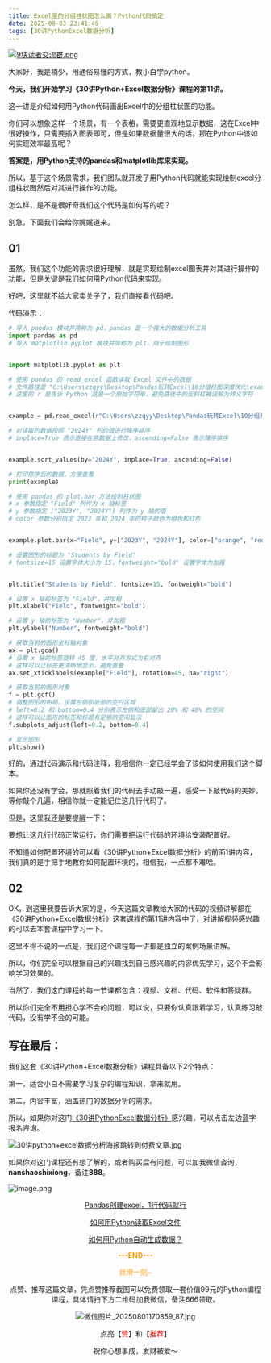```yaml
---
title: Excel里的分组柱状图怎么画？Python代码搞定
date: 2025-08-03 23:41:49
tags: [30讲PythonExcel数据分析]
---
```

[![9块读者交流群.png](https://raw.gitcode.com/user-images/assets/5027920/48edc8fa-6d2e-4eca-9e14-d71638eadb55/14块读者交流群.png '14块读者交流群.png')](https://mp.weixin.qq.com/s/_aOF7012zr2gkvO9bpvUng)

大家好，我是楠少，用通俗易懂的方式，教小白学python。


**今天，我们开始学习《30讲Python+Excel数据分析》课程的第11讲。**

这一讲是介绍如何用Python代码画出Excel中的分组柱状图的功能。

你们可以想象这样一个场景，有一个表格，需要更直观地显示数据，这在Excel中很好操作，只需要插入图表即可，但是如果数据量很大的话，那在Python中该如何实现效率最高呢？

**答案是，用Python支持的pandas和matplotlib库来实现。**

所以，基于这个场景需求，我们团队就开发了用Python代码就能实现绘制excel分组柱状图然后对其进行操作的功能。

怎么样，是不是很好奇我们这个代码是如何写的呢？

别急，下面我们会给你娓娓道来。

## 01


虽然，我们这个功能的需求很好理解，就是实现绘制excel图表并对其进行操作的功能，但是关键是我们如何用Python代码来实现。

好吧，这里就不给大家卖关子了，我们直接看代码吧。

代码演示：

```python
# 导入 pandas 模块并简称为 pd，pandas 是一个强大的数据分析工具
import pandas as pd
# 导入 matplotlib.pyplot 模块并简称为 plt，用于绘制图形


import matplotlib.pyplot as plt

# 使用 pandas 的 read_excel 函数读取 Excel 文件中的数据
# 文件路径是 "C:\Users\zzqyy\Desktop\Pandas玩转Excel\10分组柱图深度优化\example.xlsx"
# 这里的 r 是告诉 Python 这是一个原始字符串，避免路径中的反斜杠被误解为转义字符


example = pd.read_excel(r"C:\Users\zzqyy\Desktop\Pandas玩转Excel\10分组柱图深度优化\程序员晚枫.xlsx")

# 对读取的数据按照 "2024Y" 列的值进行降序排序
# inplace=True 表示直接在原数据上修改，ascending=False 表示降序排序


example.sort_values(by="2024Y", inplace=True, ascending=False)

# 打印排序后的数据，方便查看
print(example)

# 使用 pandas 的 plot.bar 方法绘制柱状图
# x 参数指定 "Field" 列作为 x 轴标签
# y 参数指定 ["2023Y", "2024Y"] 列作为 y 轴的值
# color 参数分别指定 2023 年和 2024 年的柱子颜色为橙色和红色


example.plot.bar(x="Field", y=["2023Y", "2024Y"], color=["orange", "red"])

# 设置图形的标题为 "Students by Field"
# fontsize=15 设置字体大小为 15，fontweight="bold" 设置字体为加粗


plt.title("Students by Field", fontsize=15, fontweight="bold")

# 设置 x 轴的标签为 "Field"，并加粗
plt.xlabel("Field", fontweight="bold")

# 设置 y 轴的标签为 "Number"，并加粗
plt.ylabel("Number", fontweight="bold")

# 获取当前的图形坐标轴对象
ax = plt.gca()
# 设置 x 轴的标签旋转 45 度，水平对齐方式为右对齐
# 这样可以让标签更清晰地显示，避免重叠
ax.set_xticklabels(example["Field"], rotation=45, ha="right")

# 获取当前的图形对象
f = plt.gcf()
# 调整图形的布局，设置左侧和底部的空白区域
# left=0.2 和 bottom=0.4 分别表示左侧和底部留出 20% 和 40% 的空间
# 这样可以让图形的标签和标题有足够的空间显示
f.subplots_adjust(left=0.2, bottom=0.4)

# 显示图形
plt.show()

```

好的，通过代码演示和代码注释，我相信你一定已经学会了该如何使用我们这个脚本。

如果你还没有学会，那就照着我们的代码去手动敲一遍，感受一下敲代码的美妙，等你敲个几遍，相信你就一定能记住这几行代码了。

但是，这里我还是要提醒一下：

要想让这几行代码正常运行，你们需要把运行代码的环境给安装配置好。

不知道如何配置环境的可以看《30讲Python+Excel数据分析》的前面1讲内容，我们真的是手把手地教你如何配置环境的，相信我，一点都不难哈。

## 02

OK，到这里我要告诉大家的是，今天这篇文章教给大家的代码的视频讲解都在《30讲Python+Excel数据分析》这套课程的第11讲内容中了，对讲解视频感兴趣的可以去本套课程中学习一下。

这里不得不说的一点是，我们这个课程每一讲都是独立的案例场景讲解。

所以，你们完全可以根据自己的兴趣找到自己感兴趣的内容优先学习，这个不会影响学习效果的。

当然了，我们这门课程的每一节课都包含：视频、文档、代码、软件和答疑群。

所以你们完全不用担心学不会的问题，可以说，只要你认真跟着学习，认真练习敲代码，没有学不会的可能。

## 写在最后：

我们这套《30讲Python+Excel数据分析》课程具备以下2个特点：

第一，适合小白不需要学习复杂的编程知识，拿来就用。

第二，内容丰富，涵盖热门的数据分析的需求。

所以，如果你对这门[《30讲PythonExcel数据分析》](https://mp.weixin.qq.com/s?__biz=MzUzNTc5NjA4NQ==&mid=2247502505&idx=1&sn=7552c4f09bc5f784e1528c67eb2deec5&scene=21#wechat_redirect)感兴趣，可以点击左边蓝字报名咨询。

![30讲python+excel数据分析海报跳转到付费文章.jpg](https://raw.gitcode.com/user-images/assets/5027920/3b0ef5f6-3839-4f74-b8ab-d244d81d36e7/30讲python_excel数据分析海报跳转到付费文章.jpg '30讲python+excel数据分析海报跳转到付费文章.jpg')

如果你对这门课程还有想了解的，或者购买后有问题，可以加我微信咨询，**nanshaoshixiong**，备注**888**。

![image.png](https://raw.gitcode.com/user-images/assets/5027920/f2a6dd47-3bdb-4b8b-b85b-2478ee4ae4f4/image.png 'image.png')

<center>
  
[Pandas创建excel，1行代码就行](https://mp.weixin.qq.com/s/fC20OOTekhFP3IFT5W_-nA)

[如何用Python读取Excel文件](https://mp.weixin.qq.com/s/us6Q6Y4B6XsRqNxXGdx5_Q)
  
[如何用Python自动生成数据？](https://mp.weixin.qq.com/s/odi-B1dYfNo2ftoJUXU6Pg)

<span style="color:#ff9900;">**---END---**</span>
  
<span style="color:#ffc266;">**丝滑一刻~**</span>

点赞、推荐这篇文章，凭点赞推荐截图可以免费领取一套价值99元的Python编程课程，具体请扫下方二维码加我微信，备注666领取。

![微信图片_20250801170859_87.jpg](https://raw.gitcode.com/user-images/assets/5027920/f0cba79d-bb5b-491c-9f2a-5420c9d99eb1/微信图片_20250801170859_87.jpg '微信图片_20250801170859_87.jpg')

点亮【<span style="color:#e60000;">赞</span>】和【<span style="color:#e60000;">推荐</span>】
  
祝你心想事成，发财被爱～

<center>